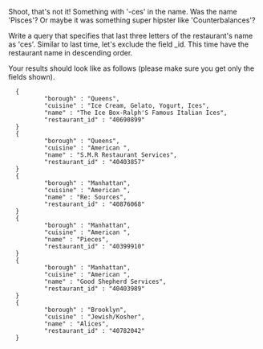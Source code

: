 Shoot, that's not it! Something with '-ces' in the name. Was the name
'Pisces'? Or maybe it was something super hipster like 'Counterbalances'?

Write a query that specifies that last three letters of the
restaurant's name as 'ces'. Similar to last time, let's exclude the
field _id. This time have the restaurant name
in descending order.

Your results should look like as follows (please make sure you get only
the fields shown).

```
  {
          "borough" : "Queens",
          "cuisine" : "Ice Cream, Gelato, Yogurt, Ices",
          "name" : "The Ice Box-Ralph'S Famous Italian Ices",
          "restaurant_id" : "40690899"
  }
  {
          "borough" : "Queens",
          "cuisine" : "American ",
          "name" : "S.M.R Restaurant Services",
          "restaurant_id" : "40403857"
  }
  {
          "borough" : "Manhattan",
          "cuisine" : "American ",
          "name" : "Re: Sources",
          "restaurant_id" : "40876068"
  }
  {
          "borough" : "Manhattan",
          "cuisine" : "American ",
          "name" : "Pieces",
          "restaurant_id" : "40399910"
  }
  {
          "borough" : "Manhattan",
          "cuisine" : "American ",
          "name" : "Good Shepherd Services",
          "restaurant_id" : "40403989"
  }
  {
          "borough" : "Brooklyn",
          "cuisine" : "Jewish/Kosher",
          "name" : "Alices",
          "restaurant_id" : "40782042"
  }
```